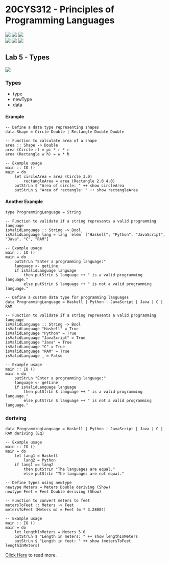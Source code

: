 # 20CYS312 - Principles of Programming Languages
![](https://img.shields.io/badge/Batch-21CYS-lightgreen) ![](https://img.shields.io/badge/UG-blue) ![](https://img.shields.io/badge/Subject-PPL-blue) <br/>
![](https://img.shields.io/badge/Lecture-2-orange) ![](https://img.shields.io/badge/Practical-3-orange) ![](https://img.shields.io/badge/Credits-3-orange)

## Lab 5 - Types
![](https://img.shields.io/badge/-05th_Mar-orange)

### Types
- type
- newType
- data
  
#### Example
```
-- Define a data type representing shapes
data Shape = Circle Double | Rectangle Double Double

-- Function to calculate area of a shape
area :: Shape -> Double
area (Circle r) = pi * r * r
area (Rectangle w h) = w * h

-- Example usage
main :: IO ()
main = do
    let circleArea = area (Circle 3.0)
        rectangleArea = area (Rectangle 2.0 4.0)
    putStrLn $ "Area of circle: " ++ show circleArea
    putStrLn $ "Area of rectangle: " ++ show rectangleArea
```

#### Another Example
```
type ProgrammingLanguage = String

-- Function to validate if a string represents a valid programming language
isValidLanguage :: String -> Bool
isValidLanguage lang = lang `elem` ["Haskell", "Python", "JavaScript", "Java", "C", "RAM"]

-- Example usage
main :: IO ()
main = do
    putStrLn "Enter a programming language:"
    language <- getLine
    if isValidLanguage language
        then putStrLn $ language ++ " is a valid programming language."
        else putStrLn $ language ++ " is not a valid programming language."
```

```
-- Define a custom data type for programming languages
data ProgrammingLanguage = Haskell | Python | JavaScript | Java | C | RAM 

-- Function to validate if a string represents a valid programming language
isValidLanguage :: String -> Bool
isValidLanguage "Haskell" = True
isValidLanguage "Python" = True
isValidLanguage "JavaScript" = True
isValidLanguage "Java" = True
isValidLanguage "C" = True
isValidLanguage "RAM" = True
isValidLanguage _ = False

-- Example usage
main :: IO ()
main = do
    putStrLn "Enter a programming language:"
    language <- getLine
    if isValidLanguage language
        then putStrLn $ language ++ " is a valid programming language."
        else putStrLn $ language ++ " is not a valid programming language."
```

### deriving
```
data ProgrammingLanguage = Haskell | Python | JavaScript | Java | C | RAM deriving (Eq)

-- Example usage
main :: IO ()
main = do
    let lang1 = Haskell
        lang2 = Python
    if lang1 == lang2
        then putStrLn "The languages are equal."
        else putStrLn "The languages are not equal."
```

```
-- Define types using newtype
newtype Meters = Meters Double deriving (Show)
newtype Feet = Feet Double deriving (Show)

-- Function to convert meters to feet
metersToFeet :: Meters -> Feet
metersToFeet (Meters m) = Feet (m * 3.28084)

-- Example usage
main :: IO ()
main = do
    let lengthInMeters = Meters 5.0
    putStrLn $ "Length in meters: " ++ show lengthInMeters
    putStrLn $ "Length in feet: " ++ show (metersToFeet lengthInMeters)
```
[Click Here](https://wiki.haskell.org/Type) to read more.
